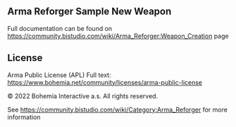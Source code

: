 Arma Reforger Sample New Weapon
--------------------------------------------------------------------------------

Full documentation can be found on https://community.bistudio.com/wiki/Arma_Reforger:Weapon_Creation page

## License
Arma Public License (APL)
Full text: https://www.bohemia.net/community/licenses/arma-public-license

© 2022 Bohemia Interactive a.s. All rights reserved.


See https://community.bistudio.com/wiki/Category:Arma_Reforger for more information